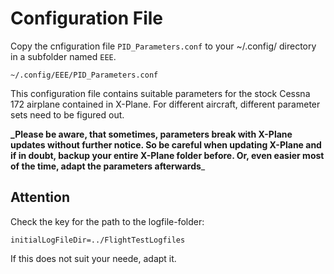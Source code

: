 # Configuration File
Copy the cnfiguration file `PID_Parameters.conf` to your ~/.config/ directory in a subfolder named `EEE`.

`~/.config/EEE/PID_Parameters.conf`

This configuration file contains suitable parameters for the stock Cessna 172 airplane contained in X-Plane. For different aircraft, different parameter sets need to be figured out.

**_Please be aware, that sometimes, parameters break with X-Plane updates without further notice. So be careful when updating X-Plane and if in doubt, backup your entire X-Plane folder before. Or, even easier most of the time, adapt the parameters afterwards**_

## Attention
Check the key for the path to the logfile-folder:

`initialLogFileDir=../FlightTestLogfiles`

If this does not suit your neede, adapt it.